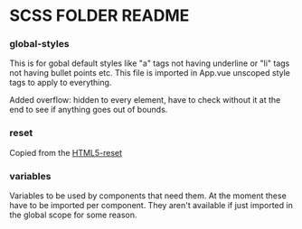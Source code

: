 # SCSS FOLDER README

### global-styles

This is for gobal default styles like "a" tags not having underline or "li" tags not having bullet points etc. This file is imported in App.vue unscoped style tags to apply to everything.

Added overflow: hidden to every element, have to check without it at the end to see if anything goes out of bounds.

### reset

Copied from the [HTML5-reset](https://github.com/murtaugh/HTML5-Reset/blob/master/assets/css/reset.css)

### variables

Variables to be used by components that need them. At the moment these have to be imported per component. They aren't available if just imported in the global scope for some reason.